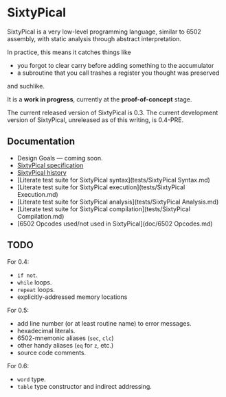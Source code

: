 SixtyPical
==========

SixtyPical is a very low-level programming language, similar to 6502 assembly,
with static analysis through abstract interpretation.

In practice, this means it catches things like

*   you forgot to clear carry before adding something to the accumulator
*   a subroutine that you call trashes a register you thought was preserved

and suchlike.

It is a **work in progress**, currently at the **proof-of-concept** stage.

The current released version of SixtyPical is 0.3.  The current development
version of SixtyPical, unreleased as of this writing, is 0.4-PRE.

Documentation
-------------

*   Design Goals — coming soon.
*   [SixtyPical specification](doc/SixtyPical.md)
*   [SixtyPical history](HISTORY.md)
*   [Literate test suite for SixtyPical syntax](tests/SixtyPical Syntax.md)
*   [Literate test suite for SixtyPical execution](tests/SixtyPical Execution.md)
*   [Literate test suite for SixtyPical analysis](tests/SixtyPical Analysis.md)
*   [Literate test suite for SixtyPical compilation](tests/SixtyPical Compilation.md)
*   [6502 Opcodes used/not used in SixtyPical](doc/6502 Opcodes.md)

TODO
----

For 0.4:

*   `if not`.
*   `while` loops.
*   `repeat` loops.
*   explicitly-addressed memory locations

For 0.5:

*   add line number (or at least routine name) to error messages.
*   hexadecimal literals.
*   6502-mnemonic aliases (`sec`, `clc`)
*   other handy aliases (`eq` for `z`, etc.)
*   source code comments.

For 0.6:

*   `word` type.
*   `table` type constructor and indirect addressing.
